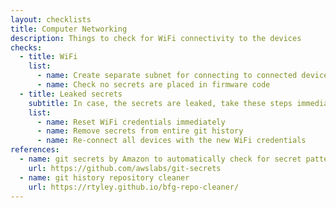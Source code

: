 ```yaml
---
layout: checklists
title: Computer Networking
description: Things to check for WiFi connectivity to the devices
checks:
  - title: WiFi
    list:
      - name: Create separate subnet for connecting to connected devices
      - name: Check no secrets are placed in firmware code
  - title: Leaked secrets
    subtitle: In case, the secrets are leaked, take these steps immediately
    list:
      - name: Reset WiFi credentials immediately
      - name: Remove secrets from entire git history
      - name: Re-connect all devices with the new WiFi credentials
references:
  - name: git secrets by Amazon to automatically check for secret patterns in code
    url: https://github.com/awslabs/git-secrets
  - name: git history repository cleaner
    url: https://rtyley.github.io/bfg-repo-cleaner/
---
```


